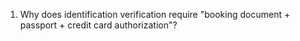 1. Why does identification verification require "booking document + passport + credit card authorization"?
